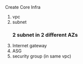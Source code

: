 Create Core Infra
1. vpc
2. subnet
    ### 2 subnet in 2 different AZs
3. Internet gateway
4. ASG
5. security group (in same vpc)